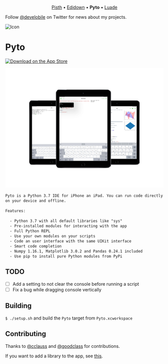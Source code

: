 <p align="center">
<a href="https://github.com/ColdGrub1384/Pisth">Pisth</a> &bull;
<a href="https://github.com/ColdGrub1384/Edidown">Edidown</a> &bull;
<b>Pyto</b> &bull;
<a href="https://github.com/ColdGrub1384/Luade">Luade</a>
</p>

Follow [@develobile](https://twitter.com/develobile) on Twitter for news about my projects.

![Icon](https://raw.githubusercontent.com/ColdGrub1384/Pyto/master/Pyto/Assets.xcassets/AppIcon.appiconset/Icon-App-83.5x83.5%402x.png)

# Pyto

[![Download on the App Store](https://pisth.github.io/appstorebadge.svg)](https://itunes.apple.com/us/app/pyto-python-ide/id1436650069?l=fr&ls=1&mt=8)

![screenshots](mockup.png)

```
Pyto is a Python 3.7 IDE for iPhone an iPad. You can run code directly on your device and offline.

Features:

  - Python 3.7 with all default libraries like "sys"
  - Pre-installed modules for interacting with the app
  - Full Python REPL
  - Use your own modules on your scripts
  - Code an user interface with the same UIKit interface
  - Smart code completion
  - Numpy 1.16.1, Matplotlib 3.0.2 and Pandas 0.24.1 included
  - Use pip to install pure Python modules from PyPi
```

## TODO

- [ ] Add a setting to not clear the console before running a script
- [ ] Fix a bug while dragging console vertically

## Building

`$ ./setup.sh` and build the `Pyto` target from `Pyto.xcworkspace`

## Contributing

Thanks to [@cclauss](https://github.com/cclauss) and [@goodclass](https://github.com/goodclass) for contributions.

If you want to add a library to the app, see [this](PORT_LIBRARY.md).
